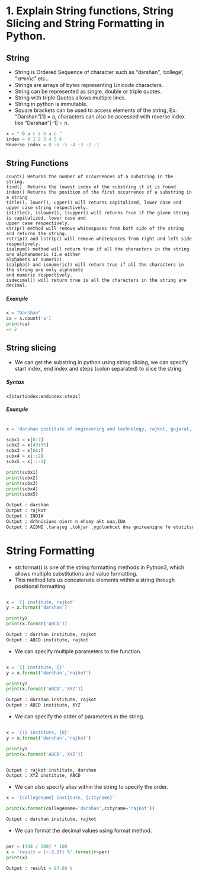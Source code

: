 # 1. Explain String functions, String Slicing and String Formatting in Python.

## String 

- String is Ordered Sequence of character such as “darshan”, ‘college’, “રાજકોટ” etc..
- Strings are arrays of bytes representing Unicode characters.
- String can be represented as single, double or triple quotes.
- String with triple Quotes allows multiple lines.
- String in python is immutable.
- Square brackets can be used to access elements of the string, Ex. “Darshan”[1] = a, characters
can also be accessed with reverse index like “Darshan”[-1] = n.
```python
x = " D a r s h a n "
index = 0 1 2 3 4 5 6
Reverse index = 0 -6 -5 -4 -3 -2 -1
```

## String Functions
```
count()	Returns the number of occurrences of a substring in the string.
find()	Returns the lowest index of the substring if it is found
index()	Returns the position of the first occurrence of a substring in a string
title(), lower(), upper() will returns capitalized, lower case and upper case string respectively.
istitle(), islower(), isupper() will returns True if the given string is capitalized, lower case and
upper case respectively.
strip() method will remove whitespaces from both side of the string and returns the string.
rstrip() and lstrip() will remove whitespaces from right and left side respectively.
isalnum() method will return true if all the characters in the string are alphanumeric (i.e either
alphabets or numeric).
isalpha() and isnumeric() will return true if all the characters in the string are only alphabets
and numeric respectively.
isdecimal() will return true is all the characters in the string are decimal.
```
##### Example
```python
x = "Darshan"
ca = x.count('a')
print(ca)
=> 2
```

## String slicing

- We can get the substring in python using string slicing, we can specify start index, end index
and steps (colon separated) to slice the string.

##### Syntax

```
x[startindex:endindex:steps]
```

##### Example
```python

x = 'darshan institute of engineering and technology, rajkot, gujarat, INDIA'

subx1 = x[0:7]
subx2 = x[49:55]
subx3 = x[66:]
subx4 = x[::2]
subx5 = x[::-1]

print(subx1)
print(subx2)
print(subx3)
print(subx4)
print(subx5)

Output : darshan
Output : rajkot
Output : INDIA
Output : drhnisiueo niern n ehooy akt uaa,IDA
Output : AIDNI ,tarajug ,tokjar ,ygolonhcet dna gnireenigne fo etutitsni nahsrad
```

# String Formatting

- str.format() is one of the string formatting methods in Python3, which allows multiple
substitutions and value formatting.
- This method lets us concatenate elements within a string through positional formatting.

```python

x = '{} institute, rajkot'
y = x.format('darshan')

print(y)
print(x.format('ABCD'))

Output : darshan institute, rajkot
Output : ABCD institute, rajkot
```

- We can specify multiple parameters to the function.

```python

x = '{} institute, {}'
y = x.format('darshan','rajkot')

print(y)
print(x.format('ABCD','XYZ'))

Output : darshan institute, rajkot
Output : ABCD institute, XYZ
```

- We can specify the order of parameters in the string.
```python

x = '{1} institute, {0}'
y = x.format('darshan','rajkot')

print(y)
print(x.format('ABCD','XYZ'))


Output : rajkot institute, darshan
Output : XYZ institute, ABCD
```

- We can also specify alias within the string to specify the order.

```python
x = '{collegename} institute, {cityname}'

print(x.format(collegename='darshan',cityname='rajkot'))

Output : darshan institute, rajkot
```

- We can format the decimal values using format method.

```python

per = (438 / 500) * 100
x = 'result = {r:3.2f} %'.format(r=per)
print(x)

Output : result = 87.60 %
```




